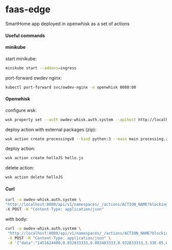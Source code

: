 # faas-edge
SmartHome app deployed in openwhisk as a set of actions

#### Useful commands

#### minikube 

start minikube:
```sh
minikube start --addons=ingress
```

port-forward owdev nginx:

```sh
kubectl port-forward svc/owdev-nginx -n openwhisk 8080:80
```

#### Openwhisk

configure wsk:
```sh
wsk property set --auth owdev-whisk.auth.system --apihost http://localhost:8080
```

deploy action with external packages (zip):
```sh
wsk action create processingv8 --kind python:3 --main main processing.zip
```

deploy action:
```sh
wsk action create helloJS hello.js
```

delete action:
```sh
wsk action delete helloJS
```

#### Curl

```sh
curl -u owdev-whisk.auth.system \
"http://localhost:8080/api/v1/namespaces/_/actions/ACTION_NAME?blocking=true&result=true" \
-X POST -H "Content-Type: application/json"
```

with body:
```sh
curl -u owdev-whisk.auth.system \
 "http://localhost:8080/api/v1/namespaces/_/actions/ACTION_NAME?blocking=true&result=true" \
 -X POST -H "Content-Type: application/json" \
 -d '{"data":"1451624400,0.932833333,0.003483333,0.932833333,3.33E-05,0.0207,0.061916667,0.442633333,0.12415,0.006983333,0.013083333,0.000416667,0.00015,0,0.03135,0.001016667,0.004066667,0.001516667,0.003483333,36.14,clear-night,0.62,10,Clear,29.26,1016.91,9.18,cloudCover,282,0,24.4,0"}'
```
